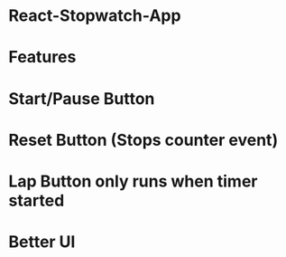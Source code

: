 # React-Stopwatch-App

# Features

# Start/Pause Button

# Reset Button (Stops counter event)

# Lap Button only runs when timer started

# Better UI

